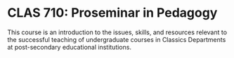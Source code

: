 # CLAS 710: Proseminar in Pedagogy

This course is an introduction to the issues, skills, and resources relevant to the successful teaching of undergraduate courses in Classics Departments at post-secondary educational institutions.